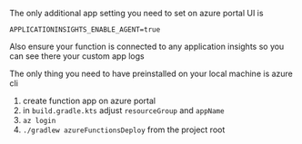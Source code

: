 The only additional app setting you need to set on azure portal UI is
```
APPLICATIONINSIGHTS_ENABLE_AGENT=true
```
Also ensure your function is connected to any application insights so you can see there your custom app logs

The only thing you need to have preinstalled on your local machine is azure cli
1. create function app on azure portal
2. in `build.gradle.kts` adjust `resourceGroup` and `appName`
3. `az login`
4. `./gradlew azureFunctionsDeploy` from the project root